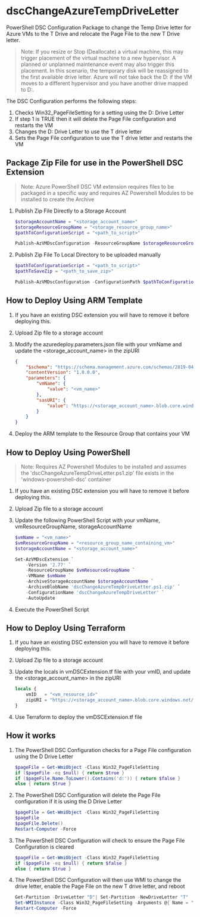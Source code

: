 # dscChangeAzureTempDriveLetter

PowerShell DSC Configuration Package to change the Temp Drive letter for Azure VMs to the T Drive and relocate the Page File to the new T Drive letter.

> Note: If you resize or Stop (Deallocate) a virtual machine, this may trigger placement of the virtual machine to a new hypervisor. A planned or unplanned maintenance event may also trigger this placement. In this scenario, the temporary disk will be reassigned to the first available drive letter. Azure will not take back the D: if the VM moves to a different hypervisor and you have another drive mapped to D:.

The DSC Configuration performs the following steps:

1) Checks Win32_PageFileSetting for a setting using the D: Drive Letter
2) If step 1 is TRUE then it will delete the Page File configuration and restarts the VM
3) Changes the D: Drive Letter to use the T drive letter
4) Sets the Page File configuration to use the T drive letter and restarts the VM

## Package Zip File for use in the PowerShell DSC Extension

> Note: Azure PowerShell DSC VM extension requires files to be packaged in a specific way and requires AZ Powershell Modules to be installed to create the Archive

1) Publish Zip File Directly to a Storage Account

    ``` PowerShell
    $storageAccountName = "<storage_account_name>"
    $storageResourceGroupName = "<storage_resource_group_name>"
    $pathToConfigurationScript = "<path_to_script>"

    Publish-AzVMDscConfiguration -ResourceGroupName $storageResourceGroupName -StorageAccountName $storageAccountNam -ConfigurationPath $pathToConfigurationScript -Force
    ```

2) Publish Zip File To Local Directory to be uploaded manually

    ``` PowerShell
    $pathToConfigurationScript = "<path_to_script>"
    $pathToSaveZip = "<path_to_save_zip>"

    Publish-AzVMDscConfiguration -ConfigurationPath $pathToConfigurationScript -OutputArchivePath "$($pathToSaveZip)\dscChangeAzureTempDriveLetter.ps1.zip" -Force
    ```

## How to Deploy Using ARM Template

1) If you have an existing DSC extension you will have to remove it before deploying this.
2) Upload Zip file to a storage account
3) Modify the azuredeploy.parameters.json file with your vmName and update the <storage_account_name> in the zipURI

    ``` JSON
    {
        "$schema": "https://schema.management.azure.com/schemas/2019-04-01/deploymentParameters.json#",
        "contentVersion": "1.0.0.0",
        "parameters": {
            "vmName": {
                "value": "<vm_name>"
            },
            "sasURI": {
                "value": "https://<storage_account_name>.blob.core.windows.net/windows-powershell-dsc/dscChangeAzureTempDriveLetter.ps1.zip"
            }
        }
    }
    ```

4) Deploy the ARM template to the Resource Group that contains your VM

## How to Deploy Using PowerShell

> Note: Requires AZ Powershell Modules to be installed and assumes the 'dscChangeAzureTempDriveLetter.ps1.zip' file exists in the 'windows-powershell-dsc' container

1) If you have an existing DSC extension you will have to remove it before deploying this.
2) Upload Zip file to a storage account
3) Update the following PowerShell Script with your vmName, vmResourceGroupName, storageAccountName

    ``` PowerShell
    $vmName = "<vm_name>"
    $vmResourceGroupName = "<resource_group_name_containing_vm>"
    $storageAccountName = "<storage_account_name>"

    Set-AzVMDscExtension `
        -Version '2.77' `
        -ResourceGroupName $vmResourceGroupName `
        -VMName $vmName `
        -ArchiveStorageAccountName $storageAccountName `
        -ArchiveBlobName 'dscChangeAzureTempDriveLetter.ps1.zip' `
        -ConfigurationName 'dscChangeAzureTempDriveLetter' `
        -AutoUpdate
    ```

4) Execute the PowerShell Script

## How to Deploy Using Terraform

1) If you have an existing DSC extension you will have to remove it before deploying this.
2) Upload Zip file to a storage account
3) Update the locals in vmDSCExtension.tf file with your vmID, and update the <storage_account_name> in the zipURI

    ``` Terraform
    locals {
        vmID   = "<vm_resource_id>"
        zipURI = "https://<storage_account_name>.blob.core.windows.net/windows-powershell-dsc/dscChangeAzureTempDriveLetter.ps1.zip"
    }
    ```

4) Use Terraform to deploy the vmDSCExtension.tf file

## How it works

1) The PowerShell DSC Configuration checks for a Page File configuration using the D Drive Letter

    ``` PowerShell
    $pageFile = Get-WmiObject -Class Win32_PageFileSetting
    if ($pageFile -eq $null) { return $true }
    if ($pageFile.Name.ToLower().Contains('d:')) { return $false }
    else { return $true }
    ```

2) The PowerShell DSC Configuration will delete the Page File configuration if it is using the D Drive Letter

    ``` PowerShell
    $pageFile = Get-WmiObject -Class Win32_PageFileSetting
    $pageFile
    $pageFile.Delete()
    Restart-Computer -Force
    ```

3) The PowerShell DSC Configuration will check to ensure the Page File Configuration is cleared

    ``` PowerShell
    $pageFile = Get-WmiObject -Class Win32_PageFileSetting
    if ($pageFile -eq $null) { return $false }
    else { return $true }
    ```

4) The PowerShell DSC Configuration will then use WMI to change the drive letter, enable the Page File on the new T drive letter, and reboot

    ``` PowerShell
    Get-Partition -DriveLetter "D"| Set-Partition -NewDriveLetter "T"
    Set-WMIInstance -Class Win32_PageFileSetting -Arguments @{ Name = "T:\pagefile.sys"; MaximumSize = 0; }
    Restart-Computer -Force
    ```
